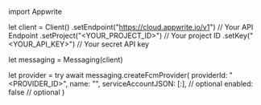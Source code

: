 import Appwrite

let client = Client()
    .setEndpoint("https://cloud.appwrite.io/v1") // Your API Endpoint
    .setProject("<YOUR_PROJECT_ID>") // Your project ID
    .setKey("<YOUR_API_KEY>") // Your secret API key

let messaging = Messaging(client)

let provider = try await messaging.createFcmProvider(
    providerId: "<PROVIDER_ID>",
    name: "<NAME>",
    serviceAccountJSON: [:], // optional
    enabled: false // optional
)

